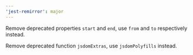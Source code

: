 ```yaml
---
'jest-remirror': major
---
```


Remove deprecated properties `start` and `end`, use `from` and `to` respectively instead.

Remove deprecated function `jsdomExtras`, use `jsdomPolyfills` instead.
